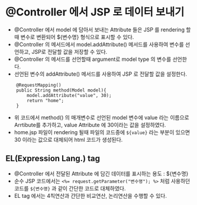 # @Controller 에서 JSP 로 데이터 보내기
* @Controller 에서 model 에 담아서 보내는 Attribute 들은 JSP 를 rendering 할때 변수로 변환되어 ${변수명} 형식으로 표시할 수 있다.
* @Controller 의 메서드에서 model.addAttribute() 메서드를 사용하여 변수를 선언하고, JSP로 전달할 값을 저장할 수 있다.
* @Controller 의 메서드를 선언할때 argument로 model type 의 변수를 선언한다.
* 선언된 변수의 addAttribute() 메서드를 사용하여 JSP 로 전달할 값을 설정한다.
```
	@RequestMapping()
	public String method(Model model){
		model.addAttribute("value", 30);
		return "home";
	}
```
* 위 코드에서 method() 의 매개변수로 선언된 model 변수에 value 라는 이름으로 Arrtibute를 추가하고, value Attribute 에 30이라는 값을 설정하였다.
* home.jsp 파일이 rendering 될때 파일의 코드중에 ```${value}``` 라는 부분이 있으면 30 이라는 값으로 대체되어 html 코드가 생성된다.

## EL(Expression Lang.) tag
* @Controller 에서 전달된 Attribute 에 담긴 데이터를 표시하는 용도 : ${변수명}
* 순수 JSP 코드에서는 ```<%= request.getParameter("변수명"); %>``` 처럼 사용하던 코드를 ```${변수명}``` 과 같이 간단한 코드로 대체하였다.
* EL tag 에서는 4칙연산과 간단한 비교연산, 논리연산을 수행할 수 있다.